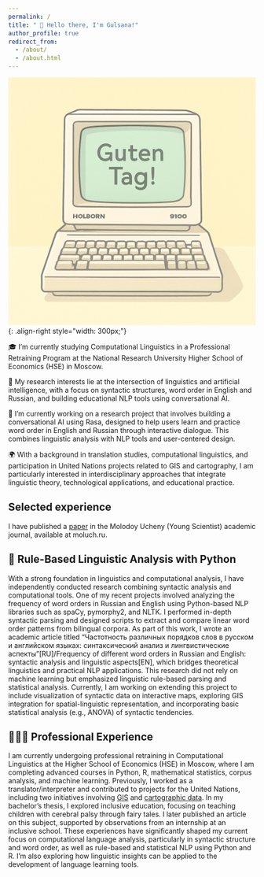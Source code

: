 ```yaml
---
permalink: /
title: " 🌟 Hello there, I'm Gulsana!"
author_profile: true
redirect_from: 
  - /about/
  - /about.html
---
```





![Illustration of combining compiling](/images/comp.png){: .align-right style="width: 300px;"}


🎓 I’m currently studying Computational Linguistics in a Professional Retraining Program at the National Research University Higher School of Economics (HSE) in Moscow.

🧠 My research interests lie at the intersection of linguistics and artificial intelligence, with a focus on syntactic structures, word order in English and Russian, and building educational NLP tools using conversational AI.

🤖 I’m currently working on a research project that involves building a conversational AI using Rasa, designed to help users learn and practice word order in English and Russian through interactive dialogue. This combines linguistic analysis with NLP tools and user-centered design.

🌍 With a background in translation studies, computational linguistics, and participation in United Nations projects related to GIS and cartography, I am particularly interested in interdisciplinary approaches that integrate linguistic theory, technological applications, and educational practice.

## Selected experience

I have published a [paper](https://moluch.ru/archive/565/123930/) in the Molodoy Ucheny (Young Scientist) academic journal, available at moluch.ru.

## 📜 Rule-Based Linguistic Analysis with Python

With a strong foundation in linguistics and computational analysis, I have independently conducted research combining syntactic analysis and computational tools. One of my recent projects involved analyzing the frequency of word orders in Russian and English using Python-based NLP libraries such as spaCy, pymorphy2, and NLTK. I performed in-depth syntactic parsing and designed scripts to extract and compare linear word order patterns from bilingual corpora.
As part of this work, I wrote an academic article titled “Частотность различных порядков слов в русском и английском языках: синтаксический анализ и лингвистические аспекты”[RU]/Frequency of different word orders in Russian and English: syntactic analysis and linguistic aspects[EN], which bridges theoretical linguistics and practical NLP applications. This research did not rely on machine learning but emphasized linguistic rule-based parsing and statistical analysis.
Currently, I am working on extending this project to include visualization of syntactic data on interactive maps, exploring GIS integration for spatial-linguistic representation, and incorporating basic statistical analysis (e.g., ANOVA) of syntactic tendencies.

## 👩🏻‍🔬 Professional Experience

I am currently undergoing professional retraining in Computational Linguistics at the Higher School of Economics (HSE) in Moscow, where I am completing advanced courses in Python, R, mathematical statistics, corpus analysis, and machine learning.
Previously, I worked as a translator/interpreter and contributed to projects for the United Nations, including two initiatives involving [GIS](https://www.learningfornature.org/wp-content/uploads/2020/11/Mapping-Nature-for-People-and-Planet_Kazakhstan.pdf) and [cartographic data](https://www.learningfornature.org/wp-content/uploads/2021/03/KAZ_2nd-Workshop-Report_RUS_compressed.pdf). In my bachelor’s thesis, I explored inclusive education, focusing on teaching children with cerebral palsy through fairy tales. I later published an article on this subject, supported by observations from an internship at an inclusive school.
These experiences have significantly shaped my current focus on computational language analysis, particularly in syntactic structure and word order, as well as rule-based and statistical NLP using Python and R. I’m also exploring how linguistic insights can be applied to the development of language learning tools.


